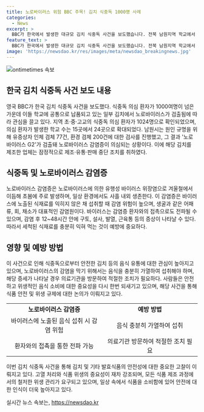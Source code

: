 ```yaml
---
title: 노로바이러스 위험 BBC 주목! 김치 식중독 1000명 사례
categories:
  - News
excerpt: >
  BBC가 한국에서 발생한 대규모 김치 식중독 사건을 보도했습니다. 전북 남원지역 학교에서 1000명 넘는 식중독 의심 환자가 발생했는데, 이들 학교에서 공급된 김치에서 노로바이러스가 발견됐습니다. 사건은 이례적으로 주목받고 있으며 해당 지역에서 의심 환자 수는 계속 증가 중이며 원인 규명을 위해 조사가 진행 중입니다. 노로바이러스는 바이러스성 장염을 일으키는데, 감염 예방을 위해 음식을 충분히 가열하여 섭취해야 하며 증상이 나타날 경우 의료기관을 찾아야 합니다. BBC가 이 사건을 주목한 것은 크게 노출되어 있습니다.
feature_text: >
  BBC가 한국에서 발생한 대규모 김치 식중독 사건을 보도했습니다. 전북 남원지역 학교에서 1000명 넘는 식중독 의심 환자가 발생했는데, 이들 학교에서 공급된 김치에서 노로바이러스가 발견됐습니다. 사건은 이례적으로 주목받고 있으며 해당 지역에서 의심 환자 수는 계속 증가 중이며 원인 규명을 위해 조사가 진행 중입니다. 노로바이러스는 바이러스성 장염을 일으키는데, 감염 예방을 위해 음식을 충분히 가열하여 섭취해야 하며 증상이 나타날 경우 의료기관을 찾아야 합니다. BBC가 이 사건을 주목한 것은 크게 노출되어 있습니다.
image: 'https://newsdao.kr/res/images/meta/newsdao_breakingnews.jpg'
---
```


<p><img src="https://newsdao.kr/res/images/meta/newsdao_breakingnews.jpg" alt="ontimetimes 속보" /></p>

<h2 data-ke-size="size26">한국 김치 식중독 사건 보도 내용</h2>

<p data-ke-size="size16">영국 BBC가 한국 김치 식중독 사건을 보도했다. 식중독 의심 환자가 1000여명이 넘은 가운데 이들 학교에 공통으로 납품되고 있는 일부 김치에서 노로바이러스가 검출됨에 따라 관심을 끌고 있다. 지역 초·중·고교의 식중독 의심 환자가 1024명으로 확인되었으며, 의심 환자가 발생한 학교 수는 15곳에서 24곳으로 확대되었다. 남원시는 원인 규명을 위해 유증상자 인체 검체 77건, 환경 검체 200건에 대한 검사를 진행했고, 그 결과 '노로바이러스 G2'가 검출돼 노로바이러스 감염증이 의심되는 상황이다. 이에 해당 김치를 제조한 업체는 잠정적으로 제조·유통·판매 중단 조치를 취하였다.</p>

<h2 data-ke-size="size26">식중독 및 노로바이러스 감염증</h2>

<p data-ke-size="size16">노로바이러스 감염증은 노로바이러스에 의한 유행성 바이러스 위장염으로 겨울철에서 이듬해 초봄에 주로 발생하며, 일상 환경에서도 사흘 내외 생존한다. 이 감염증은 바이러스에 노출된 식재료를 익히지 않은 채 섭취할 때 감염 위험이 높으며, 생굴과 같은 어패류, 회, 채소가 대표적인 감염원이다. 바이러스는 감염증 환자와의 접촉으로도 전파될 수 있으며, 감염 후 12~48시간 안에 구토, 설사, 발열, 근육통 등의 증상이 나타날 수 있다. 따라서 세척된 식재료를 충분히 익혀 먹는 것이 예방에 중요하다.</p>

<h2 data-ke-size="size26">영향 및 예방 방법</h2>

<p data-ke-size="size16">이 사건으로 인해 식중독으로부터 안전한 김치 등의 음식 유통에 대한 관심이 높아지고 있으며, 노로바이러스의 감염을 막기 위해서는 음식을 충분히 가열하여 섭취해야 하며, 해당 증세가 나타날 경우 의료기관을 방문하여 적절한 조치가 필요하다. 사람들은 안전하고 위생적인 음식 소비에 대한 중요성을 다시 한번 되새기고 있으며, 해당 사건을 통해 식품 안전 및 위생 규제에 대한 논의가 이뤄지고 있다.</p>

<table>
    <tbody>
        <tr>
            <td style="text-align: center; height: 17px;"><b>노로바이러스 감염증</b></td>
            <td style="text-align: center; height: 17px;"><b>예방 방법</b></td>
        </tr>
        <tr>
            <td style="text-align: center; width: 50%; height: 17px;">바이러스에 노출된 음식 섭취 시 감염 위험</td>
            <td style="text-align: center; width: 50%; height: 17px;">음식 충분히 가열하여 섭취</td>
        </tr>
        <tr>
            <td style="text-align: center; height: 17px;">환자와의 접촉을 통한 전파 가능</td>
            <td style="text-align: center; height: 17px;">의료기관 방문하여 적절한 조치 필요</td>
        </tr>
    </tbody>
</table>

<p data-ke-size="size16">이번 김치 식중독 사건을 통해 김치 및 기타 발효식품의 안전성에 대한 중요한 고찰이 이뤄지고 있다. 고열 처리와 식품 위생의 중요성이 재차 강조되며, 모든 식품 제조 과정에서의 철저한 위생 관리가 요구되고 있으며, 일상 속에서 식품을 소비함에 있어 안전에 대한 인식이 더욱 높아지고 있다.</p>
실시간 뉴스 속보는, <a href="https://newsdao.kr" rel="dofollow">https://newsdao.kr</a>


